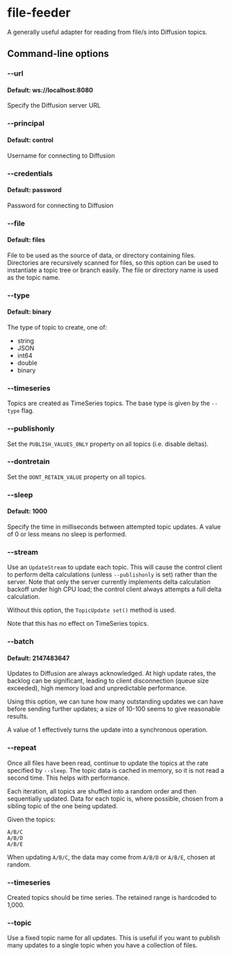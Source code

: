# file-feeder
A generally useful adapter for reading from file/s into Diffusion topics.

## Command-line options

### --url <String>
#### Default: ws://localhost:8080
Specify the Diffusion server URL

### --principal <String>
#### Default: control
Username for connecting to Diffusion

### --credentials <String>
#### Default: password
Password for connecting to Diffusion

### --file <String>
#### Default: files
File to be used as the source of data, or directory containing files. Directories are recursively scanned for files, so this option can be used to instantiate a topic tree or branch easily. The file or directory name is used as the topic name.

### --type
#### Default: binary
The type of topic to create, one of:

- string
- JSON
- int64
- double
- binary

### --timeseries
Topics are created as TimeSeries topics. The base type is given by the `--type` flag.

### --publishonly
Set the `PUBLISH_VALUES_ONLY` property on all topics (i.e. disable deltas).

### --dontretain
Set the `DONT_RETAIN_VALUE` property on all topics.

### --sleep <Long>
#### Default: 1000
Specify the time in milliseconds between attempted topic updates. A value of 0 or less means no sleep is performed.

### --stream
Use an `UpdateStream` to update each topic. This will cause the control client to perform delta calculations (unless `--publishonly` is set) rather than the server. Note that only the server currently implements delta calculation backoff under high CPU load; the control client always attempts a full delta calculation.

Without this option, the `TopicUpdate set()` method is used.

Note that this has no effect on TimeSeries topics.

### --batch <Integer>
#### Default: 2147483647
Updates to Diffusion are always acknowledged. At high update rates, the backlog can be significant, leading to client disconnection (queue size exceeded), high memory load and unpredictable performance.

Using this option, we can tune how many outstanding updates we can have before sending further updates; a size of 10-100 seems to give reasonable results.

A value of 1 effectively turns the update into a synchronous operation.

### --repeat
Once all files have been read, continue to update the topics at the rate specified by `--sleep`. The topic data is cached in memory, so it is not read a second time. This helps with performance.

Each iteration, all topics are shuffled into a random order and then sequentially updated. Data for each topic is, where possible, chosen from a sibling topic of the one being updated.

Given the topics:

```
A/B/C
A/B/D
A/B/E

```

When updating `A/B/C`, the data may come from `A/B/D` or `A/B/E`, chosen at random.

### --timeseries
Created topics should be time series. The retained range is hardcoded to 1,000.

### --topic <String>
Use a fixed topic name for all updates. This is useful if you want to publish many updates to a single topic when you have a collection of files.
